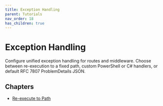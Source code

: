 ```yaml
---
title: Exception Handling
parent: Tutorials
nav_order: 18
has_children: true
---
```


# Exception Handling

Configure unified exception handling for routes and middleware.
Choose between re-execution to a fixed path, custom PowerShell or C# handlers,
or default RFC 7807 ProblemDetails JSON.

## Chapters

- [Re-execute to Path](./1.Re-execute-Path.md)
